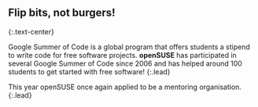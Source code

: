 ## Flip bits, not burgers!
{:.text-center}

Google Summer of Code is a global program that offers students a
stipend to write code for free software projects. **openSUSE**
has participated in several Google Summer of Code since 2006 and has
helped around 100 students to get started with free software!
{:.lead}

This year openSUSE once again applied to be a mentoring organisation.
{:.lead}
